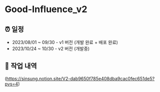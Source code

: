 # Good-Influence_v2

## ⏰ 일정

- 2023/08/01 ~ 09/30 - v1 버전 (개발 완료 + 배포 완료)
- 2023/10/24 ~ 10/30 - v2 버전 (개발중)

## 📄 작업 내역
(https://sinsung.notion.site/V2-dab9650f785e408dba9cac0fec651de5?pvs=4)


